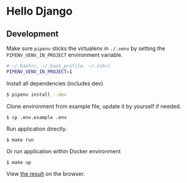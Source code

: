 # Hello Django

## Development

Make sure `pipenv` sticks the virtualenv in `./.venv` by setting the
 `PIPENV_VENV_IN_PROJECT` environment variable.

```bash
# ~/.bashrc, ~/.bash_profile, ~/.zshrc
PIPENV_VENV_IN_PROJECT=1
```

Install all dependencies (includes dev)

```bash
$ pipenv install --dev
```

Clone environment from example file, update it by yourself if needed.

```
$ cp .env.example .env
```

Run application directly.

```
$ make run
```

Or run application within Docker environment

```
$ make up
```

View [the result](http://localhost:8000/api/foo/hello) on the browser.
